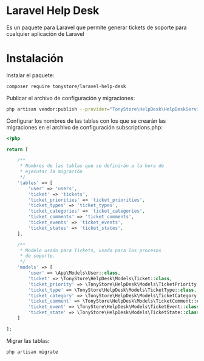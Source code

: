 # Laravel Help Desk
Es un paquete para Laravel que permite generar tickets de soporte para cualquier aplicación de Laravel


# Instalación

Instalar el paquete:
```bash
composer require tonystore/laravel-help-desk
```

Publicar el archivo de configuración y migraciones:
```bash
php artisan vendor:publish --provider="TonyStore\HelpDesk\HelpDeskServiceProvider"
```

Configurar los nombres de las tablas con los que se crearán las migraciones en el archivo de configuración subscriptions.php:
```php
<?php

return [

    /**
     * Nombres de las tablas que se definirán a la hora de
     * ejecutar la migración
     */
    'tables' => [
        'user' => 'users',
        'ticket' => 'tickets',
        'ticket_priorities' => 'ticket_priorities',
        'ticket_types' => 'ticket_types',
        'ticket_categories' => 'ticket_categories',
        'ticket_comments' => 'ticket_comments',
        'ticket_events' => 'ticket_events',
        'ticket_states' => 'ticket_states',
    ],

    /**
     * Modelo usado para Tickets, usado para los procesos
     * de soporte.
     */
    'models' => [
        'user' => \App\Models\User::class,
        'ticket' => \TonyStore\HelpDesk\Models\Ticket::class,
        'ticket_priority' => \TonyStore\HelpDesk\Models\TicketPriority::class,
        'ticket_type' => \TonyStore\HelpDesk\Models\TicketType::class,
        'ticket_category' => \TonyStore\HelpDesk\Models\TicketCategory::class,
        'ticket_comment' => \TonyStore\HelpDesk\Models\TicketComment::class,
        'ticket_event' => \TonyStore\HelpDesk\Models\TicketEvent::class,
        'ticket_state' => \TonyStore\HelpDesk\Models\TicketState::class,
    ]

];

```

Migrar las tablas:
```bash
php artisan migrate
```